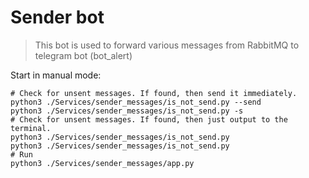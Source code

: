 Sender bot
======

> This bot is used to forward various messages from RabbitMQ to telegram bot (bot_alert)

Start in manual mode:
```shell
# Check for unsent messages. If found, then send it immediately.
python3 ./Services/sender_messages/is_not_send.py --send
python3 ./Services/sender_messages/is_not_send.py -s
# Check for unsent messages. If found, then just output to the terminal.
python3 ./Services/sender_messages/is_not_send.py
python3 ./Services/sender_messages/is_not_send.py
# Run
python3 ./Services/sender_messages/app.py
```
